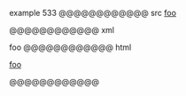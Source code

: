 example 533
@@@@@@@@@@@@ src
[foo][bar]

[foo]: /url1
[bar]: /url2
@@@@@@@@@@@@ xml
<?xml version="1.0" encoding="UTF-8"?>
<!DOCTYPE document SYSTEM "CommonMark.dtd">
<document xmlns="http://commonmark.org/xml/1.0">
  <paragraph>
    <link destination="/url2" title="">
      <text>foo</text>
    </link>
  </paragraph>
</document>
@@@@@@@@@@@@ html
<p><a href="/url2">foo</a></p>
@@@@@@@@@@@@
